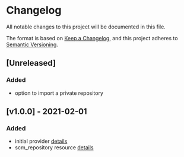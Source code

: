 # Changelog

All notable changes to this project will be documented in this file.

The format is based on [Keep a Changelog](https://keepachangelog.com/en/1.0.0/),
and this project adheres to [Semantic Versioning](https://semver.org/spec/v2.0.0.html).

## [Unreleased]

### Added
* option to import a private repository  

## [v1.0.0] - 2021-02-01
### Added
* initial provider [details](https://github.com/cloudogu/terraform-provider-scm/tree/95c10656978e96f7d0613933c0e35b7fb5be606a#provider-configuration)
* scm_repository resource [details](https://github.com/cloudogu/terraform-provider-scm/tree/95c10656978e96f7d0613933c0e35b7fb5be606a#scm_repository)